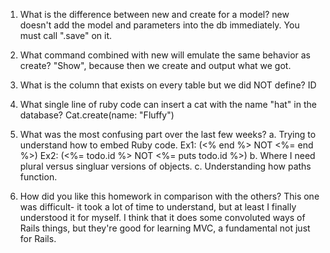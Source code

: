 1. What is the difference between new and create for a model?
new doesn't add the model and parameters into the db immediately. You must call ".save" on it.

2. What command combined with new will emulate the same behavior as create?
"Show", because then we create and output what we got.

3. What is the column that exists on every table but we did NOT define?
ID

4. What single line of ruby code can insert a cat with the name "hat" in the database?
Cat.create(name: "Fluffy")

5. What was the most confusing part over the last few weeks?
    a. Trying to understand how to embed Ruby code. 
        Ex1:
            (<% end %> NOT <%= end %>) 
        Ex2:
            (<%= todo.id %> NOT <%= puts todo.id %>)
    b. Where I need plural versus singluar versions of objects.
    c. Understanding how paths function.

6. How did you like this homework in comparison with the others?
This one was difficult- it took a lot of time to understand, but at least I finally understood it for myself. I think that it does some convoluted ways of Rails things, but they're good for learning MVC, a fundamental not just for Rails. 